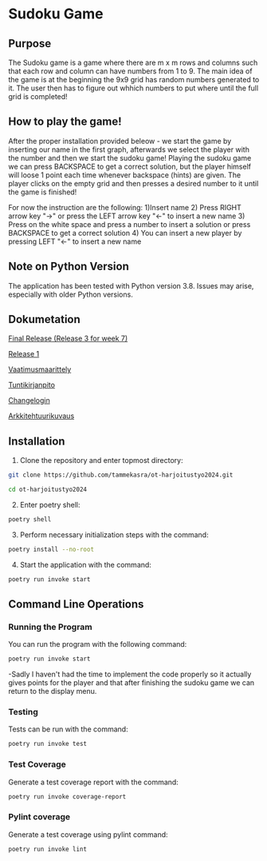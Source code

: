 # Sudoku Game

## Purpose
The Sudoku game is a game where there are m x m rows and columns such that each row and column can have numbers from 1 to 9. The main idea of the game is at the beginning the 9x9 grid has random numbers generated to it.
The user then has to figure out whhich numbers to put where until the full grid is completed!

## How to play the game!

After the proper installation provided beleow - we start the game by inserting our name in the first graph, afterwards we select the player with the number and then we start the sudoku game!
Playing the sudoku game we can press BACKSPACE to get a correct solution, but the player himself will loose 1 point each time whenever backspace (hints) are given. The player clicks on the empty grid 
and then presses a desired number to it until the game is finished!

For now the instruction are the following:
1)Insert name
2) Press RIGHT arrow key "->"  or press the LEFT arrow key "<-" to insert a new name
3) Press on the white space and press a number to insert a solution or press BACKSPACE to get a correct solution
4) You can insert a new player by pressing LEFT "<-" to insert a new name

## Note on Python Version

The application has been tested with Python version 3.8. Issues may arise, especially with older Python versions.


## Dokumetation

[Final Release (Release 3 for week 7)](https://github.com/tammekasra/ot-harjoitustyo2024/releases/tag/viikko7)

[Release 1](https://github.com/tammekasra/ot-harjoitustyo2024/releases/tag/viikko5)

[Vaatimusmaarittely](https://github.com/tammekasra/ot-harjoitustyo2024/blob/main/Dokumentaatio/vaatimusmaarittely.md)


[Tuntikirjanpito](https://github.com/tammekasra/ot-harjoitustyo2024/blob/main/Dokumentaatio/tuntikirjanpito.md)


[Changelogin](https://github.com/tammekasra/ot-harjoitustyo2024/blob/main/Dokumentaatio/changelog.md)

[Arkkitehtuurikuvaus](https://github.com/tammekasra/ot-harjoitustyo2024/blob/main/Dokumentaatio/arkkitehtuuri.md)



## Installation

1. Clone the repository and enter topmost directory:

```bash
git clone https://github.com/tammekasra/ot-harjoitustyo2024.git
```

```bash
cd ot-harjoitustyo2024
```

2. Enter poetry shell:

```bash
poetry shell
```

3. Perform necessary initialization steps with the command:

```bash
poetry install --no-root
```

4. Start the application with the command:

```bash
poetry run invoke start
```

## Command Line Operations

### Running the Program

You can run the program with the following command:

```bash
poetry run invoke start
```

-Sadly I haven't had the time to implement the code properly so it actually gives points for the player and that after finishing the sudoku game we can return to the display menu.

### Testing

Tests can be run with the command:

```bash
poetry run invoke test
```

### Test Coverage

Generate a test coverage report with the command:

```bash
poetry run invoke coverage-report
```

### Pylint coverage

Generate a test coverage using pylint command:

```bash
poetry run invoke lint
```

